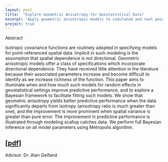 ```yaml
---
layout: post
title:  "Explore Geometric Anisotropy for Geostatistical Data"
excerpt: "Apply geometric anisotropic models to simulated and real point referenced spatial datasets."
project: true
---
```


Abstract

Isotropic covariance functions are routinely adopted in specifying models for point-referenced spatial data. Implicit in such modeling is the assumption that spatial dependence is not directional. Geometric anisotropic models offer a class of specifications which incorporate directional dependence. They have received little attention in the literature because their associated parameters increase and become difficult to identify as we increase richness of the function. This paper aims to illuminate when and how much such models for random effects in geostatistical settings improve predictive performance, and to explore a Bayesian framework to facilitate fitting such models. We show that geometric anisotropy yields better predictive performance when the data significantly departs from isotropy (anisotropy ratio is much greater than one), and the improvement is more prominent when spatial variance is greater than pure error. The improvement in predictive performance is illustrated through modeling scallop catches data. We perform full Bayesian inference on all model parameters using Metropolis algorithm.

## [[pdf]](http://angieshen6.github.io/website/assets/docs/anisotropy.pdf)

Advisor: Dr. Alan Gelfand